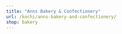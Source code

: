 ```yaml
---
title: "Anns Bakery & Confectionery"
url: /kochi/anns-bakery-and-confectionery/
shop: bakery
---
```

